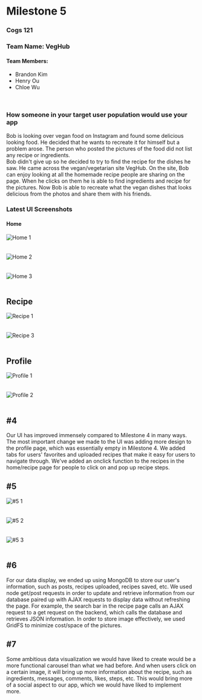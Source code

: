 # Milestone 5

### Cogs 121
### Team Name: VegHub
#### Team Members:
* Brandon Kim 
* Henry Ou 
* Chloe Wu
</br>

### How someone in your target user population would use your app
Bob is looking over vegan food on Instagram and found some delicious looking food. He decided that he wants to recreate it for himself but a problem arose. The person who posted the pictures of the food did not list any recipe or ingredients.</br> Bob didn't give up so he decided to try to find the recipe for the dishes he saw. He came across the vegan/vegetarian site VegHub. On the site, Bob can enjoy looking at all the homemade recipe people are sharing on the page. When he clicks on them he is able to find ingredients and recipe for the pictures. Now Bob is able to recreate what the vegan dishes that looks delicious from the photos  and share them with his friends.
</br>


### Latest UI Screenshots
#### Home

![Home 1](https://github.com/henrywuo/VegHub/blob/master/milestone5/home1.PNG)</br></br></br>
![Home 2](https://github.com/henrywuo/VegHub/blob/master/milestone5/home2.png)</br></br></br>
![Home 3](https://github.com/henrywuo/VegHub/blob/master/milestone5/home3.PNG)</br></br>

## Recipe
![Recipe 1](https://github.com/henrywuo/VegHub/blob/master/milestone5/recipe1.PNG)</br></br></br>
![Recipe 3](https://github.com/henrywuo/VegHub/blob/master/milestone5/recipe2.PNG)</br></br>


## Profile
![Profile 1](https://github.com/henrywuo/VegHub/blob/master/milestone5/profile1.PNG)</br></br></br>
![Profile 2](https://github.com/henrywuo/VegHub/blob/master/milestone5/profile2.PNG)</br></br>

## #4
Our UI has improved immensely compared to Milestone 4 in many ways. The most important change we made to the UI was adding more design to the profile page, which was essentially empty in Milestone 4. We added tabs for users' favorites and uploaded recipes that make it easy for users to navigate through. We've added an onclick function to the recipes in the home/recipe page for people to click on and pop up recipe steps.

## #5
![#5 1](https://github.com/henrywuo/VegHub/blob/master/milestone5/display1.png)</br></br></br>
![#5 2](https://github.com/henrywuo/VegHub/blob/master/milestone5/display2.png)</br></br></br>
![#5 3](https://github.com/henrywuo/VegHub/blob/master/milestone5/display3.png)</br></br>

## #6
For our data display, we ended up using MongoDB to store our user's information, such as posts, recipes uploaded, recipes saved, etc. We used node get/post requests in order to update and retrieve information from our database paired up with AJAX requests to display data without refreshing the page. For example, the search bar in the recipe page calls an AJAX request to a get request on the backend, which calls the database and retrieves JSON information. In order to store image effectively, we used GridFS to minimize cost/space of the pictures.

## #7
Some ambitious data visualization we would have liked to create would be a more functional carousel than what we had before. And when users click on a certain image, it will bring up more information about the recipe, such as ingredients, messages, comments, likes, steps, etc. This would bring more of a social aspect to our app, which we would have liked to implement more.
